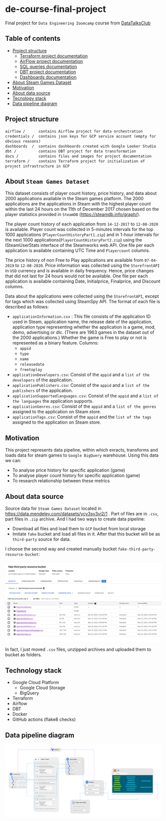 # de-course-final-project

Final project for `Data Engineering Zoomcamp` course from [DataTalksClub](https://github.com/DataTalksClub)

## Table of contents

- [Project structure](#project-structure)
  - [Terraform project documentation](terraform/README.md)
  - [AirFlow project documentation](airflow/README.md)
  - [SQL queries documentation](sql/README.md)
  - [DBT project documentation](dbt/README.md)
  - [Dashboards documentation](dashboards/README.md)
- [About Steam Games Dataset](#about-steam-games-dataset)
- [Motivation](#motivation)
- [About data source](#about-data-source)
- [Tecnology stack](#technology-stack)
- [Data pipeline diagram](#data-pipeline-diagram)


## Project structure

```
airflow /      contains Airflow project for data orchestration
credentials /  contains json keys for GCP service account (empty for obvious reasons)
dashboards  /  contains dashboards created with Google Looker Studio
dbt /          contains DBT project for data transformation
docs /         contains files and images for project documentation
terraform /    contains Terraform project for initialization of project infrastructure in GCP
```

## About `Steam Games Dataset`

This dataset consists of player count history, price history, and data about 2000 applications available in the Steam games platform.  The 2000 applications are the applications in Steam with the highest player count within the last 24 hours on the 11th of December 2017 chosen based on the player statistics provided in `SteamDB` (https://steamdb.info/graph/).  

The player count history of each application from `14-12-2017` to `12-08-2020` is available. Player count was collected in 5-minutes intervals for the top 1000 applications (`PlayerCountHistoryPart1.zip`) and in 1-hour intervals for the next 1000 applications(`PlayerCountHistoryPart2.zip`) using the ISteamUserStats interface of the Steamworks web API. One file per each application is available containing UTC Time and `Playercount` columns. 

The price history of non Free to Play applications are available from `07-04-2019` to `12-08-2020`. Price information was collected using the `StorefrontAPI` in `USD` currency and is available in daily frequency. Hence, price changes that did not last for 24 hours would not be available. One file per each application is available containing Date, Initialprice, Finalprice, and Discount columns. 

Data about the applications were collected using the `StorefrontAPI`, except for tags which was collected using SteamSpy API. The format of each file is described as follows:

- `applicationInformation.csv` : This file consists of the application ID used in Steam, application name, the release date of the application, application type representing whether the application is a game, mod, demo, advertising or dlc. (There are 1963 games in the dataset out of the 2000 applications.) Whether the game is Free to play or not is represented as a binary feature. Columns:
  - `appid`
  - `type`
  - `name`
  - `releasedate`
  - `freetoplay`
- `applicationDevelopers.csv`: Consist of the `appid` and a `list of the developers` of the application.
- `applicationPublishers.csv`: Consist of the `appid` and a `list of the publishers` of the application.
- `applicationSupportedlanguages.csv`: Consist of the `appid` and a `list of the languages` the application supports.
- `applicationGenres.csv`: Consist of the `appid` and a `list of the genres` assigned to the application on Steam store.
- `applicationTags.csv`: Consist of the `appid` and the `list of the tags` assigned to the application on Steam store.

## Motivation

This project represents data pipeline, within which exracts, transforms and loads data for steam games to `Google BigQuery` warehouse.
Using this data we can:

- To analyse price history for specific application (game)
- To analyse player count history for specific application (game)
- To research relationship between these metrics

## About data source

Source data for `Steam Games Dataset` located in https://data.mendeley.com/datasets/ycy3sy3vj2/1 . 
Part of files are in `.csv`, part files in `.zip` archive. And I had two ways to create data pipeline:

- Download all files and load them to `GCP` bucket from local storage
- Imitate `fake` bucket and load all files in it. After that this bucket will be as `third-party` source for data.

I choose the second way and created manually bucket `fake-third-party-resource-bucket`:

![img.png](docs/img/airflow/screenshot_1.png)

In fact, I just moved `.csv` files, unzipped archives and uploaded them to bucket as folders.

## Technology stack

- Google Cloud Platform
  - Google Cloud Storage
  - BigQuery
- Terraform
- Airflow
- DBT
- Docker
- GitHub actions (flake8 checks)

## Data pipeline diagram

![data_pipeline.png](docs%2Fimg%2Fdata_pipeline.png)
